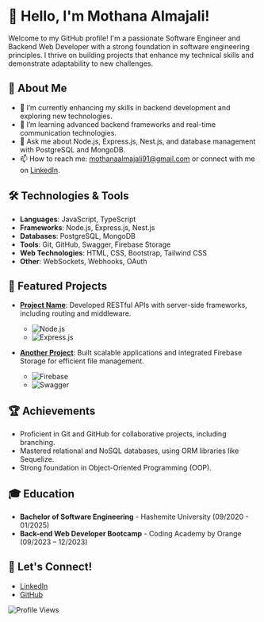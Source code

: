 # 👋 Hello, I'm Mothana Almajali!

Welcome to my GitHub profile! I'm a passionate Software Engineer and Backend Web Developer with a strong foundation in software engineering principles. I thrive on building projects that enhance my technical skills and demonstrate adaptability to new challenges.

## 🚀 About Me

- 🔭 I’m currently enhancing my skills in backend development and exploring new technologies.
- 🌱 I’m learning advanced backend frameworks and real-time communication technologies.
- 💬 Ask me about Node.js, Express.js, Nest.js, and database management with PostgreSQL and MongoDB.
- 📫 How to reach me: [mothanaalmajali91@gmail.com](mailto:mothanaalmajali91@gmail.com) or connect with me on [LinkedIn](your-linkedin-profile).

## 🛠️ Technologies & Tools

- **Languages**: JavaScript, TypeScript
- **Frameworks**: Node.js, Express.js, Nest.js
- **Databases**: PostgreSQL, MongoDB
- **Tools**: Git, GitHub, Swagger, Firebase Storage
- **Web Technologies**: HTML, CSS, Bootstrap, Tailwind CSS
- **Other**: WebSockets, Webhooks, OAuth

## 🌟 Featured Projects

- **[Project Name](link-to-project)**: Developed RESTful APIs with server-side frameworks, including routing and middleware.
  - ![Node.js](https://img.shields.io/badge/Node.js-339933?style=for-the-badge&logo=nodedotjs&logoColor=white)
  - ![Express.js](https://img.shields.io/badge/Express.js-000000?style=for-the-badge&logo=express&logoColor=white)

- **[Another Project](link-to-project)**: Built scalable applications and integrated Firebase Storage for efficient file management.
  - ![Firebase](https://img.shields.io/badge/Firebase-FFCA28?style=for-the-badge&logo=firebase&logoColor=black)
  - ![Swagger](https://img.shields.io/badge/Swagger-85EA2D?style=for-the-badge&logo=swagger&logoColor=black)

## 🏆 Achievements

- Proficient in Git and GitHub for collaborative projects, including branching.
- Mastered relational and NoSQL databases, using ORM libraries like Sequelize.
- Strong foundation in Object-Oriented Programming (OOP).

## 🎓 Education

- **Bachelor of Software Engineering** - Hashemite University (09/2020 - 01/2025)
- **Back-end Web Developer Bootcamp** - Coding Academy by Orange (09/2023 – 12/2023)

## 🤝 Let's Connect!

- [LinkedIn](your-linkedin-profile)
- [GitHub](your-github-profile)

![Profile Views](https://komarev.com/ghpvc/?username=yourusername&color=blue)
